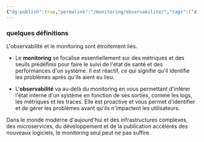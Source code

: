 ```yaml
---
{"dg-publish":true,"permalink":"/monitoring/observabilite/","tags":["digitalgarden"]}
---
```


### quelques définitions

L'observabilité et le monitoring sont étroitement liés. 

- Le **monitoring** se focalise essentiellement sur des métriques et des seuils prédéfinis pour faire le suivi de l'état de santé et des performances d'un système. Il est réactif, ce qui signifie qu'il identifie les problèmes après qu'ils aient eu lieu.
  
- L'**observabilité** va au‑delà du monitoring en vous permettant d'inférer l'état interne d'un système en fonction de ses sorties, comme les logs, les métriques et les traces. Elle est proactive et vous permet d'identifier et de gérer les problèmes avant qu'ils n'impactent les utilisateurs.

Dans le monde moderne d'aujourd'hui et des infrastructures complexes, des microservices, du développement et de la publication accélérés des nouveaux logiciels, le monitoring seul peut ne pas suffire.
